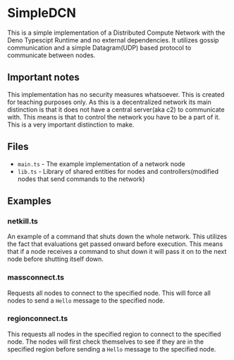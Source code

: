 # SimpleDCN

This is a simple implementation of a Distributed Compute Network with the Deno Typescipt Runtime and no external dependencies.
It utilizes gossip communication and a simple Datagram(UDP) based protocol to communicate between nodes.

## Important notes

This implementation has no security measures whatsoever. This is created for teaching purposes only.
As this is a decentralized network its main distinction is that it does not have a central server(aka c2) to communicate with.
This means is that to control the network you have to be a part of it. This is a very important distinction to make.

## Files

* `main.ts` - The example implementation of a network node
* `lib.ts` - Library of shared entities for nodes and controllers(modified nodes that send commands to the network)

## Examples

### netkill.ts

An example of a command that shuts down the whole network.
This utilizes the fact that evaluations get passed onward before execution.
This means that if a node receives a command to shut down it will pass it on to the next node before shutting itself down.

### massconnect.ts

Requests all nodes to connect to the specified node.
This will force all nodes to send a `Hello` message to the specified node.

### regionconnect.ts

This requests all nodes in the specified region to connect to the specified node.
The nodes will first check themselves to see if they are in the specified region before sending a `Hello` message to the specified node.
